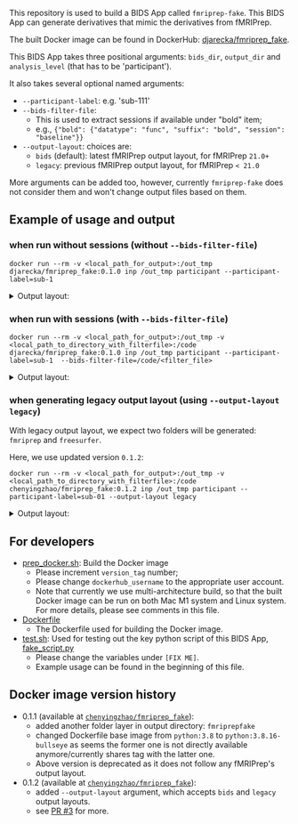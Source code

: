 This repository is used to build a BIDS App called `fmriprep-fake`. This BIDS App can generate derivatives that mimic the derivatives from fMRIPrep. 

The built Docker image can be found in DockerHub: [djarecka/fmriprep_fake](https://hub.docker.com/r/djarecka/fmriprep_fake).

This BIDS App takes three positional arguments: `bids_dir`, `output_dir` and `analysis_level` (that has to be 'participant').

It also takes several optional named arguments:
* `--participant-label`: e.g. 'sub-111'
* `--bids-filter-file`:
    * This is used to extract sessions if available under "bold" item;
    * e.g., `{"bold": {"datatype": "func", "suffix": "bold", "session": "baseline"}}`
* `--output-layout`: choices are:
    * `bids` (default): latest fMRIPrep output layout, for fMRIPrep `21.0+`
    * `legacy`: previous fMRIPrep output layout, for fMRIPrep `< 21.0`

More arguments can be added too, however, currently `fmriprep-fake` does not consider them and won't change output files based on them.

## Example of usage and output

### when run without sessions (without `--bids-filter-file`)
`docker run --rm -v <local_path_for_output>:/out_tmp 
djarecka/fmriprep_fake:0.1.0 inp /out_tmp participant --participant-label=sub-1`

<details>
<summary>Output layout:</summary>

```bash
out_tmp/ 
├── dataset_description.json
├── desc-aparcaseg_dseg.tsv
├── desc-aseg_dseg.tsv
├── logs
│   ├── CITATION.bib
│   ├── CITATION.html
│   ├── CITATION.md
│   └── CITATION.tex
├── sourcedata
│   └── freesurfer
│       ├── fsaverage
│       │   └── mri
│       │       └── brain.mgz
│       └── sub-1
│           └── mri
│               └── orig.mgz
├── sub-1
│   ├── anat
│   │   └── sub-1_desc-brain_mask.nii.gz
│   ├── figures
│   │   └── sub-1_desc-sdc_bold.svg
│   ├── fmap
│   │   └── sub-1_acq-task_run-1_fmapid-auto00000_desc-coeff_fieldmap.nii.gz
│   └── func
│       └── sub-1_task-nback_space-T1w_desc-brain_mask.nii.gz
└── sub-1.html
```
</details>


### when run with sessions (with `--bids-filter-file`)
`docker run --rm -v <local_path_for_output>:/out_tmp -v <local_path_to_directory_with_filterfile>:/code
djarecka/fmriprep_fake:0.1.0 inp /out_tmp participant --participant-label=sub-1 
--bids-filter-file=/code/<filter_file>`

<details>
<summary>Output layout:</summary>

```bash
out_tmp/
├── dataset_description.json
├── desc-aparcaseg_dseg.tsv
├── desc-aseg_dseg.tsv
├── logs
│   ├── CITATION.bib
│   ├── CITATION.html
│   ├── CITATION.md
│   └── CITATION.tex
├── sourcedata
│   └── freesurfer
│       ├── fsaverage
│       │   └── mri
│       │       └── brain.mgz
│       └── sub-1
│           └── mri
│               └── orig.mgz
├── sub-1
│   ├── figures
│   │   └── sub-1_ses-baseline_desc-sdc_bold.svg
│   └── ses-baseline
│       ├── anat
│       │   └── sub-1_ses-baseline_desc-brain_mask.nii.gz
│       ├── fmap
│       │   └── sub-1_ses-baseline_acq-task_run-1_fmapid-auto00000_desc-coeff_fieldmap.nii.gz
│       └── func
│           └── sub-1_ses-baseline_task-nback_space-T1w_desc-brain_mask.nii.gz
└── sub-1.html
```

</details>

### when generating legacy output layout (using `--output-layout legacy`)
With legacy output layout, we expect two folders will be generated: `fmriprep` and `freesurfer`.

Here, we use updated version `0.1.2`:

`docker run --rm -v <local_path_for_output>:/out_tmp -v <local_path_to_directory_with_filterfile>:/code
chenyingzhao/fmriprep_fake:0.1.2 inp /out_tmp participant --participant-label=sub-01 --output-layout legacy`

<details>
<summary>Output layout:</summary>

```
out_tmp/
├── fmriprep
│   ├── dataset_description.json
│   ├── desc-aparcaseg_dseg.tsv
│   ├── desc-aseg_dseg.tsv
│   ├── logs
│   │   ├── CITATION.bib
│   │   ├── CITATION.html
│   │   ├── CITATION.md
│   │   └── CITATION.tex
│   ├── sub-01
│   │   ├── anat
│   │   │   └── sub-01_desc-brain_mask.nii.gz
│   │   ├── figures
│   │   │   └── sub-01_desc-sdc_bold.svg
│   │   ├── fmap
│   │   │   └── sub-01_acq-task_run-1_fmapid-auto00000_desc-coeff_fieldmap.nii.gz
│   │   ├── func
│   │   │   └── sub-01_task-nback_space-T1w_desc-brain_mask.nii.gz
│   │   └── log
│   │       └── 20230713_154731
│   │           └── fmriprep.toml
│   └── sub-01.html
└── freesurfer
    ├── fsaverage
    │   └── mri
    │       └── brain.mgz
    └── sub-01
        └── mri
            └── orig.mgz
```

</details>

## For developers
* [prep_docker.sh](prep_docker.sh): Build the Docker image
    * Please increment `version_tag` number;
    * Please change `dockerhub_username` to the appropriate user account.
    * Note that currently we use multi-architecture build, so that the built Docker image can be run on both Mac M1 system and Linux system. For more details, please see comments in this file.
* [Dockerfile](Dockerfile)
    * The Dockerfile used for building the Docker image.
* [test.sh](test.sh): Used for testing out the key python script of this BIDS App, [fake_script.py](fake_script.py)
    * Please change the variables under `[FIX ME]`.
    * Example usage can be found in the beginning of this file.


## Docker image version history
* 0.1.1 (available at [`chenyingzhao/fmriprep_fake`](https://hub.docker.com/r/chenyingzhao/fmriprep_fake)):
    * added another folder layer in output directory: `fmriprepfake`
    * changed Dockerfile base image from `python:3.8` to `python:3.8.16-bullseye`
        as seems the former one is not directly available anymore/currently shares tag with the latter one.
    * Above version is deprecated as it does not follow any fMRIPrep's output layout.
* 0.1.2 (available at [`chenyingzhao/fmriprep_fake`](https://hub.docker.com/r/chenyingzhao/fmriprep_fake)):
    * added `--output-layout` argument, which accepts `bids` and `legacy` output layouts.
    * see [PR #3](https://github.com/djarecka/fmriprep-fake/pull/3) for more.
